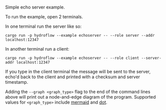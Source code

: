 Simple echo server example.

To run the example, open 2 terminals.

In one terminal run the server like so:
```
cargo run -p hydroflow --example echoserver -- --role server --addr localhost:12347
```

In another terminal run a client:
```
cargo run -p hydroflow --example echoserver -- --role client --server-addr localhost:12347
```

If you type in the client terminal the message will be sent to the server, echo'd back to the client and printed with a checksum and server timestamp.

Adding the `--graph <graph_type>` flag to the end of the command lines above will print out a node-and-edge diagram of the program. Supported values for `<graph_type>` include [mermaid](https://mermaid-js.github.io/) and [dot](https://graphviz.org/doc/info/lang.html).
